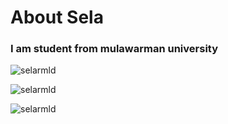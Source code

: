 <h1 align="left">About Sela</h1>
<h3 align="left">I am student from mulawarman university</h3>

<p>&nbsp;<img align="left" src="https://github-readme-stats.vercel.app/api?username=selarmld&show_icons=true&rank_icon=github&locale=en&theme=react&" alt="selarmld" /></p>

<p><img src="https://github-readme-stats.vercel.app/api/top-langs?username=selarmld&show_icons=true&locale=en&theme=react&layout=compact" alt="selarmld" /></p>

<p><img src="https://github-readme-streak-stats.herokuapp.com/?user=selarmld&theme=react" alt="selarmld" /></p>

